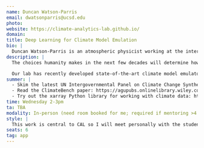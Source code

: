 ```yaml
---
name: Duncan Watson-Parris
email: dwatsonparris@ucsd.edu
photo: 
website: https://climate-analytics-lab.github.io/
domain: 
title: Deep Learning for Climate Model Emulation
bio: |
  Duncan Watson-Parris is an atmospheric physicist working at the interface of climate research and machine learning. The Climate Analytics Lab (CAL) he leads focuses on understanding the interactions between aerosols and clouds, and their representation within global climate models. CAL is leading the development of a variety of machine learning tools and techniques to optimally combine a variety of observational datasets, including global satellite and aircraft measurements, to constrain and improve these models. Duncan is also keen to foster the application of machine learning to climate science questions more broadly and convenes the Machine Learning for Climate Science EGU session and co-convenes the “AI and Climate Science” discovery series that is part of the United Nations’ AI for Good program.
description: |
  The choices humanity makes in the next few decades will determine how much warmer the Earth will be by the end of the century, with implications for billions of lives and trillions of dollars in GDP. Many different emission pathways exist that are compatible with the Paris climate agreement, and many more are possible that miss that target. While some of the most complex climate models have simulated a small selection of these, it is impractical to use these computationally expensive models to fully explore the space of possibilities or assess all the associated risks. 

  Our lab has recently developed state-of-the-art climate model emulators to enable fast, accurate and reliable predictions for any given scenario (https://github.com/duncanwp/ClimateBench). This project will extend this work by incorporating multiple climate models at different levels of fidelity to provide high-resolution predictions with robust uncertainties for improved decision making.
summer: |
  - Skim the latest UN Intergovernmental Panel on Climate Change Synthesis Report to get a summary of the latest climate change science, especially the figures: https://www.ipcc.ch/report/ar6/syr/downloads/report/IPCC_AR6_SYR_SPM.pdf  
  - Read the ClimateBench paper: https://agupubs.onlinelibrary.wiley.com/doi/full/10.1029/2021MS002954  
  - Try out the xarray Python library for working with climate data: https://docs.xarray.dev/en/stable/
time: Wednesday 2-3pm
ta: TBA
modality: In-person (need room booked for me; required if mentoring >4 students in-person)
style: |
  This work is central to CAL so I will meet personally with the students, and it can be integrated into the broader research program to the extent the students want to engage with it. The students will be welcome to join our Lab meetings (typically held at Scripps Institution of Oceanography).
seats: 6
tag: app
---
```


